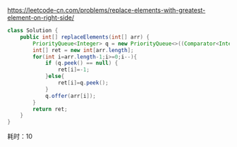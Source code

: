 
<https://leetcode-cn.com/problems/replace-elements-with-greatest-element-on-right-side/>

```java
class Solution {
    public int[] replaceElements(int[] arr) {
        PriorityQueue<Integer> q = new PriorityQueue<>((Comparator<Integer>) (o1, o2) -> o2-o1);
        int[] ret = new int[arr.length];
        for(int i=arr.length-1;i>=0;i--){
            if (q.peek() == null) {
                ret[i]=-1;
            }else{
                ret[i]=q.peek();
            }
            q.offer(arr[i]);
        }
        return ret;
    }
}
```

耗时：10

